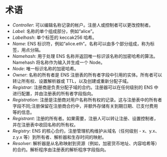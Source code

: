 # 术语

* _Controller_: 可以编辑名称记录的帐户。注册人或控制者可以更改控制者。
* _Label_: 名称的单个组成部分，例如“alice”。
* _Labelhash_: 单个标签的 keccak256 哈希。
* _Name_: ENS 标识符，例如“alice.eth”。名称可以由多个部分组成，称为标签，用点分隔。
* _Namehash_: 用于处理 ENS 名称并返回唯一标识该名称的加密哈希的算法。Namehash 将名称作为输入并生成一个 Node。
* _Node_: 唯一标识名称的加密哈希。
* _Owner_: 名称的所有者是 ENS 注册表的所有者字段中引用的实体。所有者可以转让所有权、设置解析器或 TTL，以及创建或重新分配子域。
* _Registrar_: 注册商是负责分配子域的合约。注册器可以在任何级别的 ENS 中进行配置，并由注册表的所有者字段指向。
* _Registration_: 注册是注册商对用户名称所有权的记录。这与注册表中的所有者字段不同;注册保留在注册商合约中，并额外存储有关到期日期、已支付费用等的信息。
* _Registrant_: 注册的所有者。如果需要，注册人可以转让注册、设置控制者，并在注册表中收回名称的所有权。
* _Registry_: ENS 的核心合约，注册管理机构维护从域名（任何级别 - x、y.x、z.y.x 等）到所有者、解析器和生存时间的映射。
* _Resolver_: 解析器是从名称映射到资源（例如，加密货币地址、内容哈希等）的合约。解析程序由注册表的解析程序字段指向。
